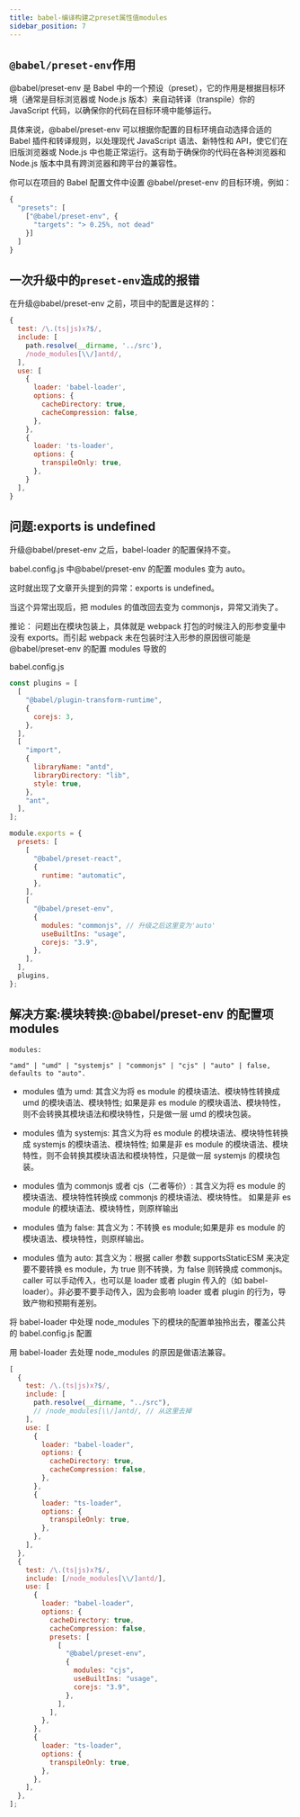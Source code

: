 ```yaml
---
title: babel-编译构建之preset属性值modules
sidebar_position: 7
---
```


## `@babel/preset-env`作用

@babel/preset-env 是 Babel 中的一个预设（preset），它的作用是根据目标环境（通常是目标浏览器或 Node.js 版本）来自动转译（transpile）你的 JavaScript 代码，以确保你的代码在目标环境中能够运行。

具体来说，@babel/preset-env 可以根据你配置的目标环境自动选择合适的 Babel 插件和转译规则，以处理现代 JavaScript 语法、新特性和 API，使它们在旧版浏览器或 Node.js 中也能正常运行。这有助于确保你的代码在各种浏览器和 Node.js 版本中具有跨浏览器和跨平台的兼容性。

你可以在项目的 Babel 配置文件中设置 @babel/preset-env 的目标环境，例如：
```js
{
  "presets": [
    ["@babel/preset-env", {
      "targets": "> 0.25%, not dead"
    }]
  ]
}
```

## 一次升级中的`preset-env`造成的报错

在升级@babel/preset-env 之前，项目中的配置是这样的：

```js
{
  test: /\.(ts|js)x?$/,
  include: [
    path.resolve(__dirname, '../src'),
    /node_modules[\\/]antd/,
  ],
  use: [
    {
      loader: 'babel-loader',
      options: {
        cacheDirectory: true,
        cacheCompression: false,
      },
    },
    {
      loader: 'ts-loader',
      options: {
        transpileOnly: true,
      },
    }
  ],
}
```

## 问题:exports is undefined

升级@babel/preset-env 之后，babel-loader 的配置保持不变。

babel.config.js 中@babel/preset-env 的配置 modules 变为 auto。

这时就出现了文章开头提到的异常：exports is undefined。

当这个异常出现后，把 modules 的值改回去变为 commonjs，异常又消失了。

推论：
问题出在模块包装上，具体就是 webpack 打包的时候注入的形参变量中没有 exports。而引起 webpack 未在包装时注入形参的原因很可能是@babel/preset-env 的配置 modules 导致的

babel.config.js

```js
const plugins = [
  [
    "@babel/plugin-transform-runtime",
    {
      corejs: 3,
    },
  ],
  [
    "import",
    {
      libraryName: "antd",
      libraryDirectory: "lib",
      style: true,
    },
    "ant",
  ],
];

module.exports = {
  presets: [
    [
      "@babel/preset-react",
      {
        runtime: "automatic",
      },
    ],
    [
      "@babel/preset-env",
      {
        modules: "commonjs", // 升级之后这里变为'auto'
        useBuiltIns: "usage",
        corejs: "3.9",
      },
    ],
  ],
  plugins,
};
```

## 解决方案:模块转换:@babel/preset-env 的配置项 modules

```text
modules:

"amd" | "umd" | "systemjs" | "commonjs" | "cjs" | "auto" | false, defaults to "auto".
```

- modules 值为 umd:
  其含义为将 es module 的模块语法、模块特性转换成 umd 的模块语法、模块特性;
  如果是非 es module 的模块语法、模块特性，则不会转换其模块语法和模块特性，只是做一层 umd 的模块包装。

- modules 值为 systemjs:
  其含义为将 es module 的模块语法、模块特性转换成 systemjs 的模块语法、模块特性;
  如果是非 es module 的模块语法、模块特性，则不会转换其模块语法和模块特性，只是做一层 systemjs 的模块包装。

- modules 值为 commonjs 或者 cjs（二者等价）:
  其含义为将 es module 的模块语法、模块特性转换成 commonjs 的模块语法、模块特性。
  如果是非 es module 的模块语法、模块特性，则原样输出

- modules 值为 false:
  其含义为：不转换 es module;如果是非 es module 的模块语法、模块特性，则原样输出。

- modules 值为 auto:
  其含义为：根据 caller 参数 supportsStaticESM 来决定要不要转换 es module，为 true 则不转换，为 false 则转换成 commonjs。caller 可以手动传入，也可以是 loader 或者 plugin 传入的（如 babel-loader）。非必要不要手动传入，因为会影响 loader 或者 plugin 的行为，导致产物和预期有差别。

将 babel-loader 中处理 node_modules 下的模块的配置单独拎出去，覆盖公共的 babel.config.js 配置

用 babel-loader 去处理 node_modules 的原因是做语法兼容。

```js
[
  {
    test: /\.(ts|js)x?$/,
    include: [
      path.resolve(__dirname, "../src"),
      // /node_modules[\\/]antd/, // 从这里去掉
    ],
    use: [
      {
        loader: "babel-loader",
        options: {
          cacheDirectory: true,
          cacheCompression: false,
        },
      },
      {
        loader: "ts-loader",
        options: {
          transpileOnly: true,
        },
      },
    ],
  },
  {
    test: /\.(ts|js)x?$/,
    include: [/node_modules[\\/]antd/],
    use: [
      {
        loader: "babel-loader",
        options: {
          cacheDirectory: true,
          cacheCompression: false,
          presets: [
            [
              "@babel/preset-env",
              {
                modules: "cjs",
                useBuiltIns: "usage",
                corejs: "3.9",
              },
            ],
          ],
        },
      },
      {
        loader: "ts-loader",
        options: {
          transpileOnly: true,
        },
      },
    ],
  },
];
```
